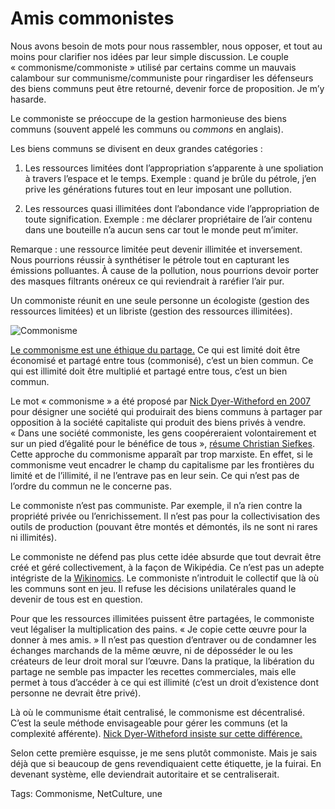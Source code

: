 # Amis commonistes

Nous avons besoin de mots pour nous rassembler, nous opposer, et tout au moins pour clarifier nos idées par leur simple discussion. Le couple « commonisme/commoniste » utilisé par certains comme un mauvais calambour sur communisme/communiste pour ringardiser les défenseurs des biens communs peut être retourné, devenir force de proposition. Je m’y hasarde.<span id="more-33767"></span>

Le commoniste se préoccupe de la gestion harmonieuse des biens communs (souvent appelé les communs ou *commons* en anglais).

Les biens communs se divisent en deux grandes catégories :

1. Les ressources limitées dont l’appropriation s’apparente à une spoliation à travers l’espace et le temps. Exemple : quand je brûle du pétrole, j’en prive les générations futures tout en leur imposant une pollution.

2. Les ressources quasi illimitées dont l’abondance vide l’appropriation de toute signification. Exemple : me déclarer propriétaire de l’air contenu dans une bouteille n’a aucun sens car tout le monde peut m’imiter.

Remarque : une ressource limitée peut devenir illimitée et inversement. Nous pourrions réussir à synthétiser le pétrole tout en capturant les émissions polluantes. À cause de la pollution, nous pourrions devoir porter des masques filtrants onéreux ce qui reviendrait à raréfier l’air pur.

Un commoniste réunit en une seule personne un écologiste (gestion des ressources limitées) et un libriste (gestion des ressources illimitées).

![Commonisme](http://blog.tcrouzet.comhttps://tcrouzet.com/images_tc/2013/11/buckmorss_title1.png)

[Le commonisme est une éthique du partage.](http://globalization.gc.cuny.edu/2011/11/susan-buck-morss-a-commonist-ethics/1/) Ce qui est limité doit être économisé et partagé entre tous (commonisé), c’est un bien commun. Ce qui est illimité doit être multiplié et partagé entre tous, c’est un bien commun.

Le mot « commonisme » a été proposé par [Nick Dyer-Witheford en 2007](http://turbulence.org.uk/turbulence-1/commonism/) pour désigner une société qui produirait des biens communs à partager par opposition à la société capitaliste qui produit des biens privés à vendre. « Dans une société commoniste, les gens coopéreraient volontairement et sur un pied d’égalité pour le bénéfice de tous », [résume Christian Siefkes](http://p2pfoundation.net/Commonism). Cette approche du commonisme apparaît par trop marxiste. En effet, si le commonisme veut encadrer le champ du capitalisme par les frontières du limité et de l’illimité, il ne l’entrave pas en leur sein. Ce qui n’est pas de l’ordre du commun ne le concerne pas.

Le commoniste n’est pas communiste. Par exemple, il n’a rien contre la propriété privée ou l’enrichissement. Il n’est pas pour la collectivisation des outils de production (pouvant être montés et démontés, ils ne sont ni rares ni illimités).

Le commoniste ne défend pas plus cette idée absurde que tout devrait être créé et géré collectivement, à la façon de Wikipédia. Ce n’est pas un adepte intégriste de la [Wikinomics](http://www.wikinomics.com/blog/). Le commoniste n’introduit le collectif que là où les communs sont en jeu. Il refuse les décisions unilatérales quand le devenir de tous est en question.

Pour que les ressources illimitées puissent être partagées, le commoniste veut légaliser la multiplication des pains. « Je copie cette œuvre pour la donner à mes amis. » Il n’est pas question d’entraver ou de condamner les échanges marchands de la même œuvre, ni de déposséder le ou les créateurs de leur droit moral sur l’œuvre. Dans la pratique, la libération du partage ne semble pas impacter les recettes commerciales, mais elle permet à tous d’accéder à ce qui est illimité (c’est un droit d’existence dont personne ne devrait être privé).

Là où le communisme était centralisé, le commonisme est décentralisé. C’est la seule méthode envisageable pour gérer les communs (et la complexité afférente). [Nick Dyer-Witheford insiste sur cette différence.](http://turbulence.org.uk/turbulence-1/commonism/)

Selon cette première esquisse, je me sens plutôt commoniste. Mais je sais déjà que si beaucoup de gens revendiquaient cette étiquette, je la fuirai. En devenant système, elle deviendrait autoritaire et se centraliserait.

Tags: Commonisme, NetCulture, une